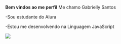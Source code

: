 **Bem vindos ao me perfil**
Me chamo Gabrielly Santos 

-Sou estudante do Alura 

-Estou me desenvolvendo na Linguagem JavaScript

![](https://media.tenor.com/DPA2DKvPC3UAAAAi/jessie-love.gif)
